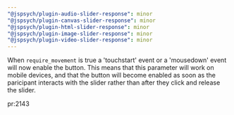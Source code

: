 ```yaml
---
"@jspsych/plugin-audio-slider-response": minor
"@jspsych/plugin-canvas-slider-response": minor
"@jspsych/plugin-html-slider-response": minor
"@jspsych/plugin-image-slider-response": minor
"@jspsych/plugin-video-slider-response": minor
---
```


When `require_movement` is true a 'touchstart' event or a 'mousedown' event will now enable the button. This means that this parameter will work on mobile devices, and that the button will become enabled as soon as the paricipant interacts with the slider rather than after they click and release the slider.

pr:2143